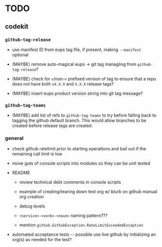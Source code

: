 TODO
===

codekit
---

### `github-tag-release`

- use manifest ID from eups tag file, if present, making `--manifest` optional

- (MAYBE) remove auto-magical eups -> git tag managling from
  `github-tag-release`?

- (MAYBE) check for `v`/non-`v` prefixed version of tag to ensure that a repo
  does not have both `vX.X.X` and `X.X.X` release tags?

- (MAYBE) insert eups product version string into git tag message?


### `github-tag-teams`

- (MAYBE) add list of refs to `github-tag-teams` to try before falling back to
  tagging the github default branch. This would allow branches to be created
  before release tags are created.


### general

- check github ratelimit prior to starting operations and bail out if the
  remaining call limit is low

- move guts of console scripts into modules so they can be unit tested

- README

    * review technical debt comments in console scripts

    * example of creating/tearing down test org w/ blurb on github manual org
     creation

    * debug levels

    * `<service>-<verb>-<noun>` naming pattern???

    * mention `github.GithubException.RateLimitExceededException`

- automated acceptance tests -- possible use live github by initializing an
  org(s) as needed for the test?

